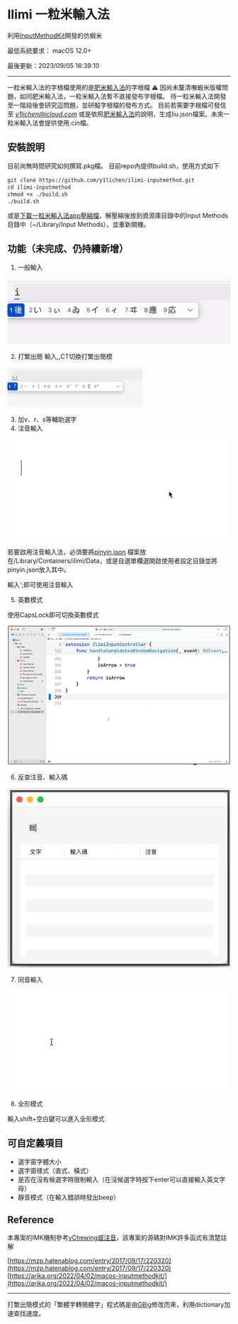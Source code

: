 # Ilimi 一粒米輸入法
利用[InputMethodKit](https://developer.apple.com/documentation/inputmethodkit)開發的仿蝦米

最低系統要求： macOS 12.0+ 

最後更新：2023/09/05 16:39:10 

---

一粒米輸入法的字根檔使用的是[肥米輸入法](https://github.com/shadowjohn/UCL_LIU)的字根檔
⚠️ 因尚未釐清嘸蝦米版權問題，如同肥米輸入法，一粒米輸入法暫不直接發布字根檔。
待一粒米輸入法開發至一階段後會研究這問題，並研擬字根檔的發布方式。
目前若需要字根檔可發信至 *y1lichen@icloud.com* 或是依照[肥米輸入法](https://github.com/shadowjohn/UCL_LIU)的說明，生成liu.json檔案。未來一粒米輸入法會提供使用.cin檔。 

## 安裝說明 

目前尚無時間研究如何撰寫.pkg檔。
目前repo內提供build.sh，使用方式如下
```
git clone https://github.com/y1lichen/ilimi-inputmethod.git
cd ilimi-inputmethod
chmod +x ./build.sh
./build.sh
``` 
或是[下載一粒米輸入法app壓縮檔](https://github.com/y1lichen/ilimi-inputmethod/releases)，解壓縮後放到資源庫目錄中的Input Methods目錄中（~/Library/Input Methods），並重新開機。


## 功能（未完成、仍持續新增）

1. 一般輸入

![一般輸入](https://github.com/y1lichen/ilimi-inputmethod/blob/main/media/demo01.gif)

2. 打繁出簡
輸入,,CT切換打繁出簡模

![打繁出簡](https://github.com/y1lichen/ilimi-inputmethod/blob/main/media/demo02.gif)
 
3. 加v、r、s等輔助選字
4. 注音輸入

![注音輸入](https://github.com/y1lichen/ilimi-inputmethod/blob/main/media/zhuyin_demo.gif)

若要啟用注音輸入法，必須要將[pinyin.json](https://github.com/y1lichen/ilimi-inputmethod/blob/main/others/pinyin.json)
檔案放在/Library/Containers/ilimi/Data，或是自選單欄選開啟使用者設定目錄並將pinyin.json放入其中。

輸入';即可使用注音輸入

5. 英數模式

使用CapsLock即可切換英數模式

![英數模式](https://github.com/y1lichen/ilimi-inputmethod/blob/main/media/ascii_demo.gif)
 
6. 反查注音、輸入碼

![反查](https://github.com/y1lichen/ilimi-inputmethod/blob/main/media/demo03.gif)

7. 同音輸入

![同音輸入](https://github.com/y1lichen/ilimi-inputmethod/blob/main/media/demo04.gif)

8. 全形模式

輸入shift+空白鍵可以進入全形模式

## 可自定義項目

- 選字窗字體大小
- 選字窗樣式（直式、橫式）
- 是否在沒有候選字時限制輸入（在沒候選字時按下enter可以直接輸入英文字母）
- 靜音模式（在輸入錯誤時發出beep）

## Reference

本專案的IMK機制參考[vChewing威注音](https://vchewing.github.io/README.html)，該專案的源碼對IMK許多函式有清楚註解

[https://mzp.hatenablog.com/entry/2017/09/17/220320](https://mzp.hatenablog.com/entry/2017/09/17/220320)
[https://arika.org/2022/04/02/macos-inputmethodkit/](https://arika.org/2022/04/02/macos-inputmethodkit/)
 
---

打繁出簡模式的「繁體字轉簡體字」程式碼是由[GBig](https://github.com/RockfordWei/GBig)修改而來，利用dictionary加速查找速度。